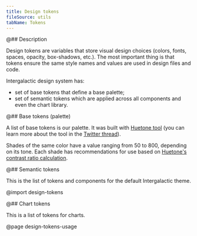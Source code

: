 ```yaml
---
title: Design tokens
fileSource: utils
tabName: Tokens
---
```


@## Description

Design tokens are variables that store visual design choices (colors, fonts, spaces, opacity, box-shadows, etc.). The most important thing is that tokens ensure the same style names and values are used in design files and code.

<!-- With design tokens, designers and developers can quickly access and apply a range of visual attributes for any given element in a UI. -->

Intergalactic design system has:

- set of base tokens that define a base palette;
- set of semantic tokens which are applied across all components and even the chart library.

@## Base tokens (palette)

A list of base tokens is our palette. It was built with [Huetone tool](https://huetone.ardov.me/) (you can learn more about the tool in the [Twitter thread](https://twitter.com/ardovalexey/status/1447329411678806023)).

Shades of the same color have a value ranging from 50 to 800, depending on its tone. Each shade has recommendations for use based on [Huetone's contrast ratio calculation](https://huetone.ardov.me/).

@## Semantic tokens

This is the list of tokens and components for the default Intergalactic theme.

@import design-tokens

@## Chart tokens

This is a list of tokens for charts.

@page design-tokens-usage
